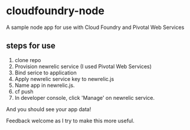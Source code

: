 # cloudfoundry-node
A sample node app for use with Cloud Foundry and Pivotal Web Services

## steps for use
1. clone repo
2. Provision newrelic service (I used Pivotal Web Services)
3. Bind serice to application
4. Apply newrelic service key to newrelic.js
5. Name app in newrelic.js. 
6. cf push <app name>
7. In developer console, click 'Manage' on newrelic service. 

And you should see your app data! 

Feedback welcome as I try to make this more useful. 
